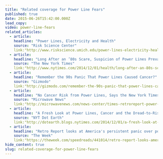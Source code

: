 ```yaml
---
title: "Related coverage for Power Line Fears"
published: true
date: 2015-06-26T15:42:00.000Z
lead_copy:
video: power-line-fears
related_articles:
  - article:
    headline: "Power Lines, Electricity and Health"
    source: "Risk Science Center"
    link:"http://www.riskscience.umich.edu/power-lines-electricity-health/"
  - article:
    headline: "Long After an ’80s Scare, Suspicion of Power Lines Prevails"
    source: "The New York Times"
    link:"http://www.nytimes.com/2014/12/01/health/long-after-an-80s-scare-suspicion-of-power-lines-prevails.html?rref=collection%2Fcolumn%2Fretro-report&action=click&contentCollection=us&region=stream&module=stream_unit&contentPlacement=2&pgtype=collection"
  - article:
    headline: "Remember the 90s Panic That Power Lines Caused Cancer?"
    source: "Gizmodo"
    link:"http://gizmodo.com/remember-the-90s-panic-that-power-lines-caused-cancer-1665251835"
  - article:
    headline: "No Cancer Risk from Power Lines, Says the New York Times"
    source: "Microwave News"
    link:"http://microwavenews.com/news-center/times-retroreport-power-lines"
  - article:
    headline: "A Fresh Look at Power Lines, Cancer and the Dread-to-Risk Ratio"
    source: "NYT Dot Earth"
    link:"http://dotearth.blogs.nytimes.com/2014/12/01/a-fresh-look-at-power-lines-cancer-and-the-dread-to-risk-ratio/"
  - article:
    headline: "Retro Report looks at America's persistent panic over power lines and cancer"
    source: "The Week"
    link:"https://theweek.com/speedreads/441014/retro-report-looks-americas-persistent-panic-over-power-lines-cancer"
hide_content: true
slug: related-coverage-for-power-line-fears
---
```


